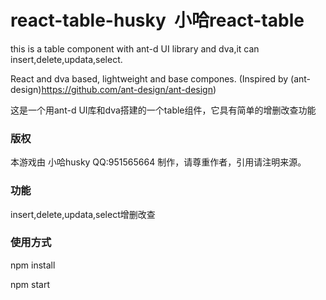# react-table-husky  小哈react-table



this is a table component with ant-d UI library and dva,it can insert,delete,updata,select.

React and dva based, lightweight and base compones. (Inspired by (ant-design)https://github.com/ant-design/ant-design)

这是一个用ant-d UI库和dva搭建的一个table组件，它具有简单的增删改查功能


### 版权
本游戏由 小哈husky QQ:951565664 制作，请尊重作者，引用请注明来源。

### 功能
insert,delete,updata,select增删改查

### 使用方式
npm install

npm start
